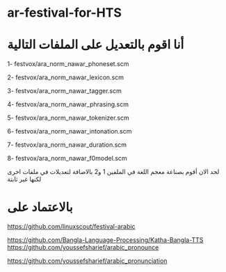 # ar-festival-for-HTS

#  أنا اقوم بالتعديل على الملفات التالية 

1- festvox/ara_norm_nawar_phoneset.scm

2- festvox/ara_norm_nawar_lexicon.scm

3- festvox/ara_norm_nawar_tagger.scm

4- festvox/ara_norm_nawar_phrasing.scm

5- festvox/ara_norm_nawar_tokenizer.scm

6- festvox/ara_norm_nawar_intonation.scm

7- festvox/ara_norm_nawar_duration.scm

8- festvox/ara_norm_nawar_f0model.scm

لحد الان أقوم بصناعة معجم اللغة في الملفين 1 و2 بالاضافة لتعديلات في ملفات اخرى لكنها غير ثابتة 

# بالاعتماد على 
https://github.com/linuxscout/festival-arabic

https://github.com/Bangla-Language-Processing/Katha-Bangla-TTS
https://github.com/youssefsharief/arabic_pronounce

https://github.com/youssefsharief/arabic_pronunciation
